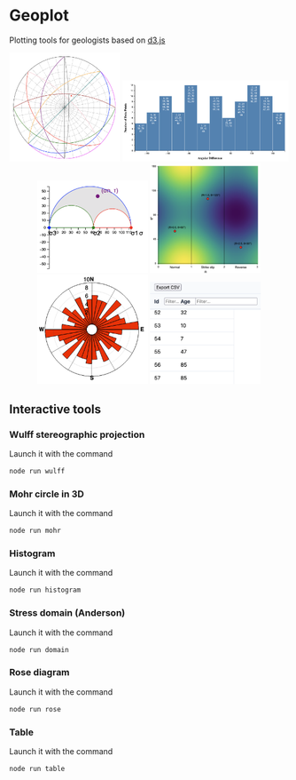 # Geoplot

Plotting tools for geologists based on [d3.js](https://d3js.org/)

<center>
    <img src="media/wulff.png" alt="drawing" width="200"/>
    <img src="media/histogram.png" alt="drawing" width="300"/>
    <img src="media/mohr.png" alt="drawing" width="200"/>
    <img src="media/stress-domain.png" alt="drawing" width="200"/>
    <img src="media/rose-diagram.png" alt="drawing" width="200"/>
    <img src="media/table.png" alt="drawing" width="200"/>
</center>

## Interactive tools

### Wulff stereographic projection

Launch it with the command
```bash
node run wulff
```

### Mohr circle in 3D
Launch it with the command
```bash
node run mohr
```

### Histogram

Launch it with the command
```bash
node run histogram
```

### Stress domain (Anderson)

Launch it with the command
```bash
node run domain
```

### Rose diagram

Launch it with the command
```bash
node run rose
```

### Table

Launch it with the command
```bash
node run table
```